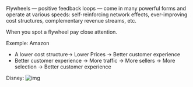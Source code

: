
Flywheels — positive feedback loops — come in many powerful forms and operate at various speeds: self-reinforcing network effects, ever-improving cost structures, complementary revenue streams, etc.

When you spot a flywheel pay close attention.

Exemple: Amazon
- A lower cost structure-> Lower Prices -> Better customer experience 
- Better customer experience -> More traffic -> More sellers -> More selection -> Better customer experience


Disney:
![img](https://pbs.twimg.com/media/EaZbnUFWkAEwGTW.jpg)



